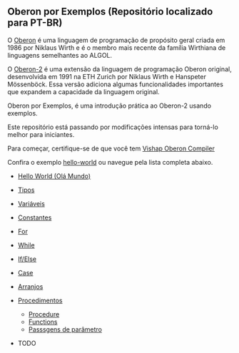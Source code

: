 ## Oberon por Exemplos (Repositório localizado para PT-BR)

O [Oberon](https://en.wikipedia.org/wiki/Oberon_(programming_language)) é uma linguagem de programação de propósito geral criada em 1986 por Niklaus Wirth e é o membro mais recente da família Wirthiana de linguagens semelhantes ao ALGOL.

O [Oberon-2](https://en.wikipedia.org/wiki/Oberon-2) é uma extensão da linguagem de programação Oberon original, desenvolvida em 1991 na ETH Zurich por Niklaus Wirth e Hanspeter Mössenböck. Essa versão adiciona algumas funcionalidades importantes que expandem a capacidade da linguagem original.

Oberon por Exemplos, é uma introdução prática ao Oberon-2 usando exemplos.

Este repositório está passando por modificações intensas para torná-lo melhor para iniciantes.

Para começar, certifique-se de que você tem [Vishap Oberon Compiler](https://github.com/vishapoberon/voc)

Confira o exemplo [hello-world](https://github.com/vishapoberon/oberonbyexample/tree/master/examples/hello-world) ou navegue pela lista completa abaixo.

- [Hello World (Olá Mundo)](https://github.com/J-AugustoManzano/oberonbyexample/tree/master/examples/localizados_ptbr/hello-world)
- [Tipos](https://github.com/J-AugustoManzano/oberonbyexample/tree/master/examples/localizados_ptbr/value-types)
- [Variáveis](https://github.com/J-AugustoManzano/oberonbyexample/tree/master/examples/localizados_ptbr/variables)
- [Constantes](https://github.com/J-AugustoManzano/oberonbyexample/tree/master/examples/localizados_ptbr/constants)
- [For](https://github.com/J-AugustoManzano/oberonbyexample/tree/master/examples/localizados_ptbr/for)
- [While](https://github.com/J-AugustoManzano/oberonbyexample/tree/master/examples/localizados_ptbr/while)
- [If/Else](https://github.com/J-AugustoManzano/oberonbyexample/tree/master/examples/localizados_ptbr/ifelse)
- [Case](https://github.com/J-AugustoManzano/oberonbyexample/tree/master/examples/localizados_ptbr/case)
- [Arranjos](https://github.com/J-AugustoManzano/oberonbyexample/tree/master/examples/localizados_ptbr/arrays)
- [Procedimentos](https://github.com/J-AugustoManzano/oberonbyexample/tree/master/examples/localizados_ptbr/procedures)
	- [Procedure](https://github.com/J-AugustoManzano/oberonbyexample/tree/master/examples/localizados_ptbr/procedures/procedure)
	- [Functions](https://github.com/J-AugustoManzano/oberonbyexample/tree/master/examples/localizados_ptbr/procedures/function-procedure)
	- [Passsgens de parâmetro](https://github.com/J-AugustoManzano/oberonbyexample/tree/master/examples/localizados_ptbr/procedures/var-parameter)

- TODO
